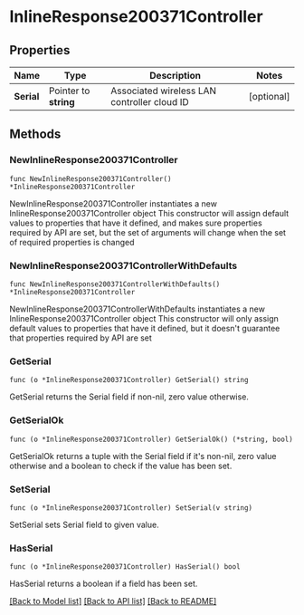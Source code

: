 # InlineResponse200371Controller

## Properties

Name | Type | Description | Notes
------------ | ------------- | ------------- | -------------
**Serial** | Pointer to **string** | Associated wireless LAN controller cloud ID | [optional] 

## Methods

### NewInlineResponse200371Controller

`func NewInlineResponse200371Controller() *InlineResponse200371Controller`

NewInlineResponse200371Controller instantiates a new InlineResponse200371Controller object
This constructor will assign default values to properties that have it defined,
and makes sure properties required by API are set, but the set of arguments
will change when the set of required properties is changed

### NewInlineResponse200371ControllerWithDefaults

`func NewInlineResponse200371ControllerWithDefaults() *InlineResponse200371Controller`

NewInlineResponse200371ControllerWithDefaults instantiates a new InlineResponse200371Controller object
This constructor will only assign default values to properties that have it defined,
but it doesn't guarantee that properties required by API are set

### GetSerial

`func (o *InlineResponse200371Controller) GetSerial() string`

GetSerial returns the Serial field if non-nil, zero value otherwise.

### GetSerialOk

`func (o *InlineResponse200371Controller) GetSerialOk() (*string, bool)`

GetSerialOk returns a tuple with the Serial field if it's non-nil, zero value otherwise
and a boolean to check if the value has been set.

### SetSerial

`func (o *InlineResponse200371Controller) SetSerial(v string)`

SetSerial sets Serial field to given value.

### HasSerial

`func (o *InlineResponse200371Controller) HasSerial() bool`

HasSerial returns a boolean if a field has been set.


[[Back to Model list]](../README.md#documentation-for-models) [[Back to API list]](../README.md#documentation-for-api-endpoints) [[Back to README]](../README.md)


